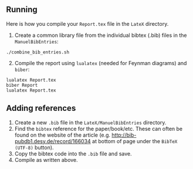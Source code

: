 ## Running

Here is how you compile your `Report.tex` file in the `LateX` directory.

1. Create a common library file from the individual bibtex (.bib) files in the `ManuelBibEntries`:
  ```shell
  ./combine_bib_entries.sh
  ```
2. Compile the report using `lualatex` (needed for Feynman diagrams) and `biber`:
  ```shell
  lualatex Report.tex
  biber Report
  lualatex Report.tex
  ```

## Adding references

1. Create a new `.bib` file in the `LateX/ManuelBibEntries` directory.
2. Find the `bibtex` reference for the paper/book/etc. These can often be found on the website of the article (e.g. <http://bib-pubdb1.desy.de/record/166034> at bottom of page under the `BibTeX (UTF-8)` button).
3. Copy the bibtex code into the `.bib` file and save.
4. Compile as written above.
